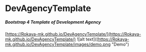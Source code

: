 # DevAgencyTemplate
##### Bootstrap 4 Template of Development Agency
[https://Rokaya-mk.github.io/DevAgencyTemplate/](https://Rokaya-mk.github.io/DevAgencyTemplate/)
![alt text]((https://Rokaya-mk.github.io/DevAgencyTemplate/images/demo.png "Demo")
